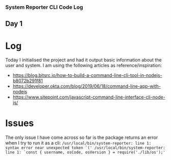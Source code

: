 ### System Reporter CLI Code Log

## Day 1

# Log

Today I initialised the project and had it output basic information about the user and system. I am using the following articles as reference/inspiration:

- https://blog.bitsrc.io/how-to-build-a-command-line-cli-tool-in-nodejs-b8072b291f81
- https://developer.okta.com/blog/2019/06/18/command-line-app-with-nodejs
- https://www.sitepoint.com/javascript-command-line-interface-cli-node-js/

# Issues

The only issue I have come across so far is the package returns an error when I try to run it as a cli:
`` /usr/local/bin/system-reporter: line 1: syntax error near unexpected token `(' /usr/local/bin/system-reporter: line 1: `const { username, osCode, osVersion } = require('./lib/os');' ``

